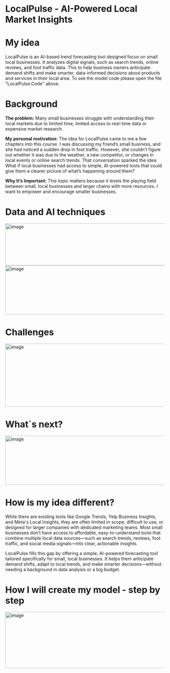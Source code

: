 # **LocalPulse - AI-Powered Local Market Insights**

# My idea 
LocalPulse is an AI-based trend forecasting tool designed focus on small local businesses. It analyzes digital signals, such as search trends, online reviews, and foot traffic data. This to help business owners anticipate demand shifts and make smarter, data-informed decisions about products and services in their local area. To see the model code please open the file "LocalPulse.Code" above. 

# Background
**The problem:** Many small businesses struggle with understanding their local markets due to limited time, limited access to real-time data or expensive market research.

**My personal motivation:** The idea for LocalPulse came to me a few chapters into this course. I was discussing my friend’s small business, and she had noticed a sudden drop in foot traffic. However, she couldn’t figure out whether it was due to the weather, a new competitor, or changes in local events or online search trends. That conversation sparked the idea: What if local businesses had access to simple, AI-powered tools that could give them a clearer picture of what’s happening around them?
	
**Why It’s Important:** This topic matters because it levels the playing field between small, local businesses and larger chains with more resources. I want to empower and encourage smaller businesses.

# Data and AI techniques 
<img width="858" height="133" alt="image" src="https://github.com/user-attachments/assets/992085b0-ba81-476a-b064-55d2c555c09b" />
<img width="674" height="155" alt="image" src="https://github.com/user-attachments/assets/93da2ceb-ef23-47f3-919e-425d4fce0818" />

# Challenges
<img width="989" height="199" alt="image" src="https://github.com/user-attachments/assets/6de4c329-fe17-4aa3-ad18-abe73fc4cfaa" />

# What´s next?
<img width="974" height="155" alt="image" src="https://github.com/user-attachments/assets/c98f5f9d-0708-4e00-9655-61329c7a7591" />

# How is my idea different?
While there are existing tools like Google Trends, Yelp Business Insights, and Meta's Local Insights, they are often limited in scope, difficult to use, or designed for larger companies with dedicated marketing teams. Most small businesses don’t have access to affordable, easy-to-understand tools that combine multiple local data sources—such as search trends, reviews, foot traffic, and social media signals—into clear, actionable insights.
	
LocalPulse fills this gap by offering a simple, AI-powered forecasting tool tailored specifically for small, local businesses. It helps them anticipate demand shifts, adapt to local trends, and make smarter decisions—without needing a background in data analysis or a big budget.

# How I will create my model - step by step 
<img width="942" height="177" alt="image" src="https://github.com/user-attachments/assets/4da6b37b-3817-4ba7-8a7f-e5173a3c2540" />
